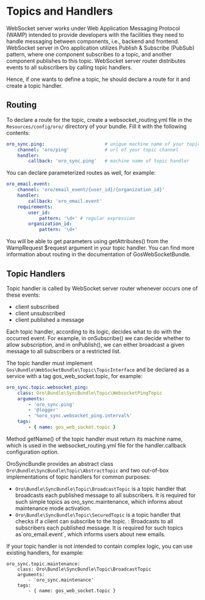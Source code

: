 # Topics and Handlers

WebSocket server works under Web Application Messaging Protocol (WAMP) intended to provide developers with
the facilities they need to handle messaging between components, i.e., backend and frontend. WebSocket server in Oro
application utilizes Publish & Subscribe (PubSub) pattern, where one component subscribes to a topic, and another component
publishes to this topic. WebSocket server router distributes events to all subscribers by calling topic handlers.

Hence, if one wants to define a topic, he should declare a route for it and create a topic handler.

## Routing

To declare a route for the topic, create a websocket_routing.yml file in the `Resources/config/oro/` directory of your bundle. Fill it with the following contents:

```yaml
oro_sync.ping:                      # unique machine name of your topic in format "%extension_alias%.topic_name"
    channel: 'oro/ping'             # url of your topic channel
    handler:
        callback: 'oro_sync.ping'   # machine name of topic handler
```

You can declare parameterized routes as well, for example:

```yaml
oro_email.event:
    channel: 'oro/email_event/{user_id}/{organization_id}'
    handler:
        callback: 'oro_email.event'
    requirements:
        user_id:
            pattern: '\d+' # regular expression
        organization_id:
            pattern: '\d+'
```

You will be able to get parameters using getAttributes() from the WampRequest $request argument in your topic handler.
You can find more information about routing in the documentation of GosWebSocketBundle.

## Topic Handlers

Topic handler is called by WebSocket server router whenever occurs one of these events:

* client subscribed
* client unsubscribed
* client published a message

Each topic handler, according to its logic, decides what to do with the occurred event. For example, in onSubscribe()
we can decide whether to allow subscription, and in onPublish(), we can either broadcast a given message to all
subscribers or a restricted list.

The topic handler must implement `Gos\Bundle\WebSocketBundle\Topic\TopicInterface` and be declared as a service with a tag gos_web_socket.topic, for example:

```yaml
oro_sync.topic.websocket_ping:
    class: Oro\Bundle\SyncBundle\Topic\WebsocketPingTopic
    arguments:
        - 'oro_sync.ping'
        - '@logger'
        - '%oro_sync.websocket_ping.interval%'
    tags:
        - { name: gos_web_socket.topic }
```

Method getName() of the topic handler must return its machine name, which is used in the websocket_routing.yml file for the handler.callback configuration option.

OroSyncBundle provides an abstract class `Oro\Bundle\SyncBundle\Topic\AbstractTopic` and two out-of-box implementations
of topic handlers for common purposes:

* `Oro\Bundle\SyncBundle\Topic\BroadcastTopic` is a topic handler that broadcasts each published message to all subscribers. It is required for such simple topics as oro_sync.maintenance, which informs about maintenance mode activation.
* `Oro\Bundle\SyncBundle\Topic\SecuredTopic` is a topic handler that checks if a client can subscribe to the topic.
  : Broadcasts to all subscribers each published message. It is required for such topics as\`oro_email.event\`, which informs users about new emails.

If your topic handler is not intended to contain complex logic, you can use existing handlers, for example:

```none
oro_sync.topic.maintenance:
    class: Oro\Bundle\SyncBundle\Topic\BroadcastTopic
    arguments:
        - 'oro_sync.maintenance'
    tags:
        - { name: gos_web_socket.topic }
```
